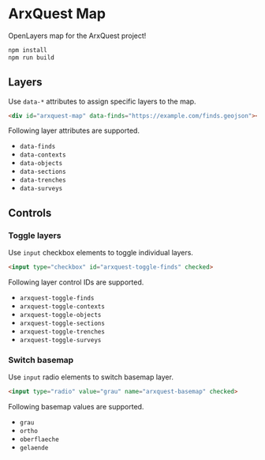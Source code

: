 # ArxQuest Map

OpenLayers map for the ArxQuest project!

```bash
npm install
npm run build
```

## Layers

Use `data-*` attributes to assign specific layers to the map.

```html
<div id="arxquest-map" data-finds="https://example.com/finds.geojson"></div>
```

Following layer attributes are supported.

* `data-finds`
* `data-contexts`
* `data-objects`
* `data-sections`
* `data-trenches`
* `data-surveys`

## Controls

### Toggle layers

Use `input` checkbox elements to toggle individual layers.

```html
<input type="checkbox" id="arxquest-toggle-finds" checked>
```

Following layer control IDs are supported.

* `arxquest-toggle-finds`
* `arxquest-toggle-contexts`
* `arxquest-toggle-objects`
* `arxquest-toggle-sections`
* `arxquest-toggle-trenches`
* `arxquest-toggle-surveys`

### Switch basemap

Use `input` radio elements to switch basemap layer.

```html
<input type="radio" value="grau" name="arxquest-basemap" checked>
```

Following basemap values are supported.

* `grau`
* `ortho`
* `oberflaeche`
* `gelaende`
